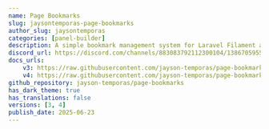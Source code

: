 ```yaml
---
name: Page Bookmarks
slug: jaysontemporas-page-bookmarks
author_slug: jaysontemporas
categories: [panel-builder]
description: A simple bookmark management system for Laravel Filament applications. This package provides an intuitive way for users to save, organize, and access bookmarks directly within your Admin panel.
discord_url: https://discord.com/channels/883083792112300104/1386705955877683361
docs_urls:
    v3: https://raw.githubusercontent.com/jayson-temporas/page-bookmarks/main/README.MD
    v4: https://raw.githubusercontent.com/jayson-temporas/page-bookmarks/4.x/README.MD
github_repository: jayson-temporas/page-bookmarks
has_dark_theme: true
has_translations: false
versions: [3, 4]
publish_date: 2025-06-23
---
```


